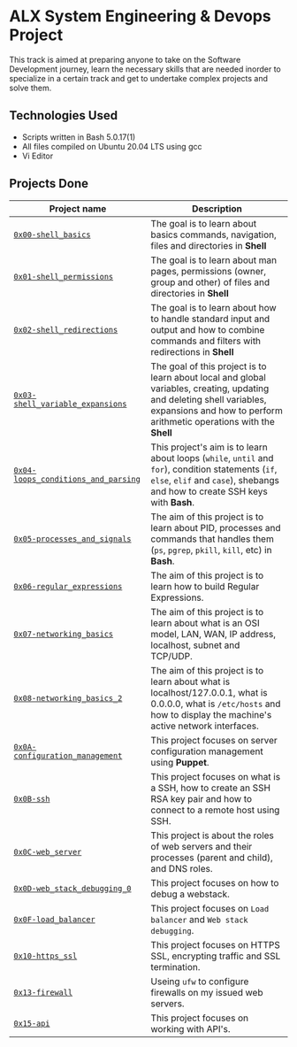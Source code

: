 # ALX System Engineering & Devops Project

This track is aimed at preparing anyone to take on the Software Development journey, learn the necessary skills that are needed inorder to specialize in a certain track and get to undertake complex projects and solve them.

## Technologies Used
* Scripts written in Bash 5.0.17(1)
* All files compiled on Ubuntu 20.04 LTS using gcc
* Vi Editor

## Projects Done

| Project name | Description |
| ------------ | ----------- |
| [`0x00-shell_basics`](https://github.com/ayub-kimani/alx-system_engineering-devops/tree/master/0x00-shell_basics) | The goal is to learn about basics commands, navigation, files and directories in **Shell** |
| [`0x01-shell_permissions`](https://github.com/ayub-kimani/alx-system_engineering-devops/tree/master/0x01-shell_permissions) | The goal is to learn about man pages, permissions (owner, group and other) of files and directories in **Shell** |
| [`0x02-shell_redirections`](https://github.com/ayub-kimani/alx-system_engineering-devops/tree/master/0x02-shell_redirections) | The goal is to learn about how to handle standard input and output and how to combine commands and filters with redirections in **Shell** |
| [`0x03-shell_variable_expansions`](https://github.com/ayub-kimani/alx-system_engineering-devops/tree/master/0x03-shell_variables_expansions) | The goal of this project is to learn about local and global variables, creating, updating and deleting shell variables, expansions and how to perform arithmetic operations with the  **Shell** |
| [`0x04-loops_conditions_and_parsing`](https://github.com/ayub-kimani/alx-system_engineering-devops/tree/master/0x04-loops_conditions_and_parsing) | This project's aim is to learn about loops (`while`, `until` and `for`), condition statements (`if`, `else`, `elif` and `case`), shebangs and how to create SSH keys with **Bash**. |
| [`0x05-processes_and_signals`](https://github.com/ayub-kimani/alx-system_engineering-devops/tree/master/0x05-processes_and_signals) | The aim of this project is to learn about PID, processes and commands that handles them (`ps`, `pgrep`, `pkill`, `kill`, etc) in **Bash**. |
| [`0x06-regular_expressions`](https://github.com/ayub-kimani/alx-system_engineering-devops/tree/master/0x06-regular_expressions) | The aim of this project is to learn how to build Regular Expressions. |
| [`0x07-networking_basics`](https://github.com/ayub-kimani/alx-system_engineering-devops/tree/master/0x07-networking_basics) | The aim of this project is to learn about what is an OSI model, LAN, WAN, IP address, localhost, subnet and TCP/UDP. |
| [`0x08-networking_basics_2`](https://github.com/ayub-kimani/alx-system_engineering-devops/tree/master/0x08-networking_basics_2) | The aim of this project is to learn about what is localhost/127.0.0.1, what is 0.0.0.0, what is `/etc/hosts` and how to display the machine's active network interfaces. |
| [`0x0A-configuration_management`](https://github.com/ayub-kimani/alx-system_engineering-devops/tree/master/0x0A-configuration_management) | This project focuses on server configuration management using **Puppet**. |
| [`0x0B-ssh`](https://github.com/ayub-kimani/alx-system_engineering-devops/tree/master/0x0B-ssh) | This project focuses on what is a SSH, how to create an SSH RSA key pair and how to connect to a remote host using SSH. |
| [`0x0C-web_server`](https://github.com/ayub-kimani/alx-system_engineering-devops/tree/master/0x0C-web_server) | This project is about the roles of web servers and their processes (parent and child), and DNS roles. |
| [`0x0D-web_stack_debugging_0`](https://github.com/ayub-kimani/alx-system_engineering-devops/tree/master/0x0D-web_stack_debugging_0) | This project focuses on how to debug a webstack. |
| [`0x0F-load_balancer`](https://github.com/ayub-kimani/alx-system_engineering-devops/tree/master/0x0F-load_balancer) | This project focuses on `Load balancer` and `Web stack debugging`. |
| [`0x10-https_ssl`](https://github.com/ayub-kimani/alx-system_engineering-devops/tree/master/0x10-https_ssl) | This project focuses on HTTPS SSL, encrypting traffic and SSL termination. |
| [`0x13-firewall`](https://github.com/ayub-kimani/alx-system_engineering-devops/tree/master/0x13-firewall) | Useing `ufw` to configure firewalls on my issued web servers. |
| [`0x15-api`](https://github.com/ayub-kimani/alx-system_engineering-devops/tree/master/0x15-api) | This project focuses on working with API's. |
